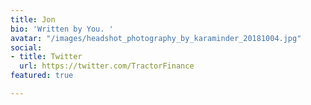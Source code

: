```yaml
---
title: Jon
bio: 'Written by You. '
avatar: "/images/headshot_photography_by_karaminder_20181004.jpg"
social:
- title: Twitter
  url: https://twitter.com/TractorFinance
featured: true

---
```


